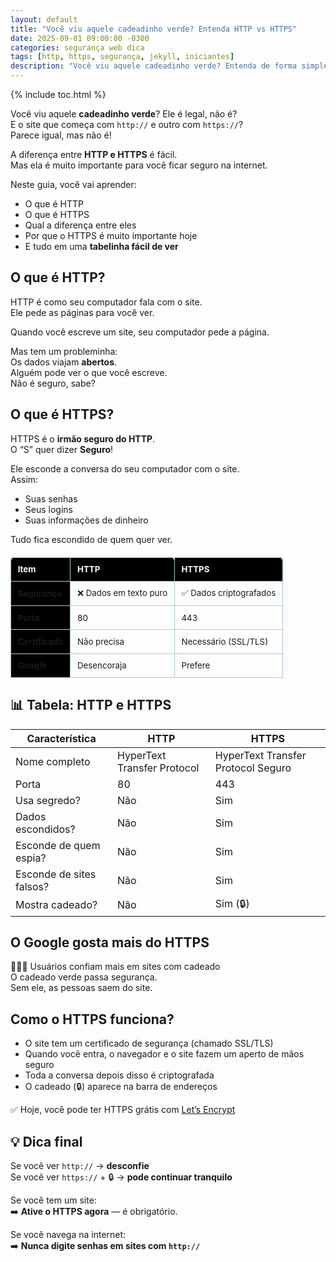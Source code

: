 ```yaml
---
layout: default
title: "Você viu aquele cadeadinho verde? Entenda HTTP vs HTTPS"
date: 2025-09-01 09:00:00 -0300
categories: segurança web dica
tags: [http, https, segurança, jekyll, iniciantes]
description: "Você viu aquele cadeadinho verde? Entenda de forma simples a diferença entre HTTP e HTTPS e por que isso importa."
---
```



{% include toc.html %}


<section class="post-content">



<p>Você viu aquele <strong>cadeadinho verde</strong>? Ele é legal, não é?<br>
E o site que começa com <code>http://</code> e outro com <code>https://</code>?<br>
Parece igual, mas não é!</p>

<p>A diferença entre <strong>HTTP e HTTPS</strong> é fácil.<br>
Mas ela é muito importante para você ficar seguro na internet.</p>

<p>Neste guia, você vai aprender:</p>
<ul>
  <li>O que é HTTP</li>
  <li>O que é HTTPS</li>
  <li>Qual a diferença entre eles</li>
  <li>Por que o HTTPS é muito importante hoje</li>
  <li>E tudo em uma <strong>tabelinha fácil de ver</strong></li>
</ul>

<h2>O que é HTTP?</h2>
<p>HTTP é como seu computador fala com o site.<br>
Ele pede as páginas para você ver.</p>
<p>Quando você escreve um site, seu computador pede a página.</p>
<p>Mas tem um probleminha:<br>
Os dados viajam <strong>abertos</strong>.<br>
Alguém pode ver o que você escreve.<br>
Não é seguro, sabe?</p>

<h2>O que é HTTPS?</h2>
<p>HTTPS é o <strong>irmão seguro do HTTP</strong>.<br>
O “S” quer dizer <strong>Seguro</strong>!</p>
<p>Ele esconde a conversa do seu computador com o site.<br>
Assim:</p>
<ul>
  <li>Suas senhas</li>
  <li>Seus logins</li>
  <li>Suas informações de dinheiro</li>
</ul>
<p>Tudo fica escondido de quem quer ver.</p>


<table style="width:100%; border-collapse: collapse; margin:1.5em 0; font-size: 0.95em;">
  <thead>
    <tr style="background: #000000; color: white; text-align: left;">
      <th style="padding: 0.8em; border: 1px solid #a5d6a7; border-radius: 6px 0 0 0;">Item</th>
      <th style="padding: 0.8em; border: 1px solid #a5d6a7; border-radius: 0 6px 0 0;">HTTP</th>
      <th style="padding: 0.8em; border: 1px solid #a5d6a7; border-radius: 0 6px 0 0;">HTTPS</th>
    </tr>
  </thead>
  <tbody>
    <tr>
      <td style="padding: 0.8em; border: 1px solid #a5d6a7; background: #000000;"><strong>Segurança</strong></td>
      <td style="padding: 0.8em; border: 1px solid #a5d6a7;">❌ Dados em texto puro</td>
      <td style="padding: 0.8em; border: 1px solid #a5d6a7;">✅ Dados criptografados</td>
    </tr>
    <tr>
      <td style="padding: 0.8em; border: 1px solid #a5d6a7; background: #000000;"><strong>Porta</strong></td>
      <td style="padding: 0.8em; border: 1px solid #a5d6a7;">80</td>
      <td style="padding: 0.8em; border: 1px solid #a5d6a7;">443</td>
    </tr>
    <tr>
      <td style="padding: 0.8em; border: 1px solid #a5d6a7; background: #000000;"><strong>Certificado</strong></td>
      <td style="padding: 0.8em; border: 1px solid #a5d6a7;">Não precisa</td>
      <td style="padding: 0.8em; border: 1px solid #a5d6a7;">Necessário (SSL/TLS)</td>
    </tr>
    <tr>
      <td style="padding: 0.8em; border: 1px solid #a5d6a7; background: #000000;"><strong>Google</strong></td>
      <td style="padding: 0.8em; border: 1px solid #a5d6a7;">Desencoraja</td>
      <td style="padding: 0.8em; border: 1px solid #a5d6a7;">Prefere</td>
    </tr>
  </tbody>
</table>



<h2>📊 Tabela: HTTP e HTTPS</h2>
<table>
  <thead>
    <tr>
      <th>Característica</th>
      <th>HTTP</th>
      <th>HTTPS</th>
    </tr>
  </thead>
  <tbody>
    <tr>
      <td>Nome completo</td>
      <td>HyperText Transfer Protocol</td>
      <td>HyperText Transfer Protocol Seguro</td>
    </tr>
    <tr>
      <td>Porta</td>
      <td>80</td>
      <td>443</td>
    </tr>
    <tr>
      <td>Usa segredo?</td>
      <td>Não</td>
      <td>Sim</td>
    </tr>
    <tr>
      <td>Dados escondidos?</td>
      <td>Não</td>
      <td>Sim</td>
    </tr>
    <tr>
      <td>Esconde de quem espia?</td>
      <td>Não</td>
      <td>Sim</td>
    </tr>
    <tr>
      <td>Esconde de sites falsos?</td>
      <td>Não</td>
      <td>Sim</td>
    </tr>
    <tr>
      <td>Mostra cadeado?</td>
      <td>Não</td>
      <td>Sim (🔒)</td>
    </tr>
  </tbody>
</table>

<h2>O Google gosta mais do HTTPS</h2>
<p>🧑‍🤝‍🧑 Usuários confiam mais em sites com cadeado<br>
O cadeado verde passa segurança.<br>
Sem ele, as pessoas saem do site.</p>

<h2>Como o HTTPS funciona?</h2>
<ul>
  <li>O site tem um certificado de segurança (chamado SSL/TLS)</li>
  <li>Quando você entra, o navegador e o site fazem um aperto de mãos seguro</li>
  <li>Toda a conversa depois disso é criptografada</li>
  <li>O cadeado (🔒) aparece na barra de endereços</li>
</ul>
<p>✅ Hoje, você pode ter HTTPS grátis com <a href="https://letsencrypt.org" target="_blank">Let’s Encrypt</a></p>

<h2>💡 Dica final</h2>
<p>Se você ver <code>http://</code> → <strong>desconfie</strong><br>
Se você ver <code>https://</code> + 🔒 → <strong>pode continuar tranquilo</strong></p>

<p>Se você tem um site:<br>
➡️ <strong>Ative o HTTPS agora</strong> — é obrigatório.</p>

<p>Se você navega na internet:<br>
➡️ <strong>Nunca digite senhas em sites com <code>http://</code></strong></p>

